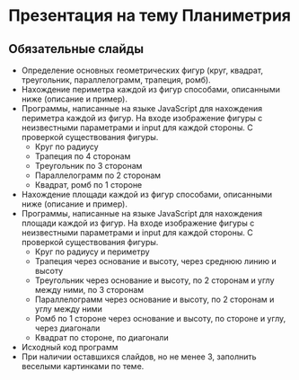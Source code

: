 # Презентация на тему Планиметрия

## Обязательные слайды
- Определение основных геометрических фигур (круг, квадрат, треугольник, параллелограмм, трапеция, ромб).
- Нахождение периметра каждой из фигур способами, описанными ниже (описание и пример).
- Программы, написанные на языке JavaScript для нахождения периметра каждой из фигур. На входе изображение фигуры с неизвестными параметрами и input для каждой стороны. С проверкой существования фигуры. 
  - Круг по радиусу
  - Трапеция по 4 сторонам
  - Треугольник по 3 сторонам
  - Параллелограмм по 2 сторонам
  - Квадрат, ромб по 1 стороне
- Нахождение площади каждой из фигур способами, описанными ниже (описание и пример).
- Программы, написанные на языке JavaScript для нахождения площади каждой из фигур. На входе изображение фигуры с неизвестными параметрами и input для каждой стороны. С проверкой существования фигуры.
  - Круг по радиусу и периметру
  - Трапеция через основание и высоту, через среднюю линию и высоту
  - Треугольник через основание и высоту, по 2 сторонам и углу между ними, по 3 сторонам
  - Параллелограмм через основание и высоту, по 2 сторонам и углу между ними
  - Ромб по 1 стороне через основание и высоту, по стороне и углу, через диагонали
  - Квадрат по стороне, по диагонали
- Исходный код программ 
- При наличии оставшихся слайдов, но не менее 3, заполнить веселыми картинками по теме.
